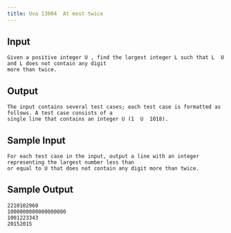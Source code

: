 ```yaml
---
title: Uva 13004  At most twice
---
```



## Input

```text
Given a positive integer U , find the largest integer L such that L  U and L does not contain any digit
more than twice.
```

## Output

```text
The input contains several test cases; each test case is formatted as follows. A test case consists of a
single line that contains an integer U (1  U  1018).

```

## Sample Input

```text
For each test case in the input, output a line with an integer representing the largest number less than
or equal to U that does not contain any digit more than twice.

```

## Sample Output

```text
2210102960
1000000000000000000
1001223343
20152015

```
